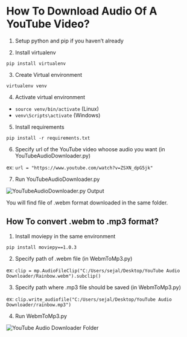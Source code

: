 # How To Download Audio Of A YouTube Video?

1. Setup python and pip if you haven’t already

2. Install virtualenv

`pip install virtualenv`

3. Create Virtual environment

`virtualenv venv`

4. Activate virtual environment

- `source venv/bin/activate` (Linux)
- `venv\Scripts\activate` (Windows)

5. Install requirements

`pip install -r requirements.txt`

6. Specify url of the YouTube video whoose audio you want (in YouTubeAudioDownloader.py)

ex: `url = "https://www.youtube.com/watch?v=ZSXN_dpG5jk"`

7. Run YouTubeAudioDownloader.py

![YouTubeAudioDownloader.py Output](https://i.postimg.cc/htwd362f/Output.png)

You will find file of .webm format downloaded in the same folder.

## How To convert .webm to .mp3 format?

1. Install moviepy in the same environment

`pip install moviepy==1.0.3`

2. Specify path of .webm file (in WebmToMp3.py)

ex: `clip = mp.AudioFileClip("C:/Users/sejal/Desktop/YouTube Audio Downloader/Rainbow.webm").subclip()`

3. Specify path where .mp3 file should be saved (in WebmToMp3.py)

ex: `clip.write_audiofile("C:/Users/sejal/Desktop/YouTube Audio Downloader/rainbow.mp3")`

4. Run WebmToMp3.py

![YouTube Audio Downloader Folder](https://i.postimg.cc/zG3h78Ss/Folders.png)
